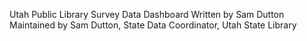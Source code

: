 Utah Public Library Survey Data Dashboard
Written by Sam Dutton
Maintained by Sam Dutton, State Data Coordinator, Utah State Library

